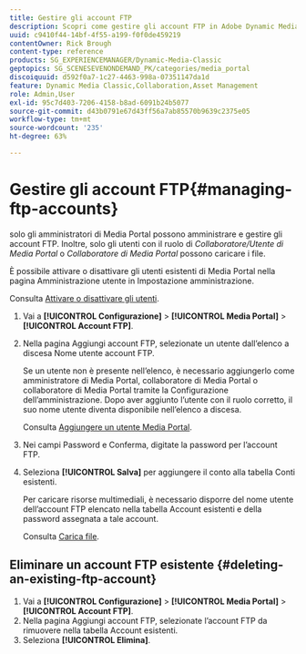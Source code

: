 ```yaml
---
title: Gestire gli account FTP
description: Scopri come gestire gli account FTP in Adobe Dynamic Media Classic.
uuid: c9410f44-14bf-4f55-a199-f0f0de459219
contentOwner: Rick Brough
content-type: reference
products: SG_EXPERIENCEMANAGER/Dynamic-Media-Classic
geptopics: SG_SCENESEVENONDEMAND_PK/categories/media_portal
discoiquuid: d592f0a7-1c27-4463-998a-07351147da1d
feature: Dynamic Media Classic,Collaboration,Asset Management
role: Admin,User
exl-id: 95c7d403-7206-4158-b8ad-6091b24b5077
source-git-commit: d43b0791e67d43ff56a7ab85570b9639c2375e05
workflow-type: tm+mt
source-wordcount: '235'
ht-degree: 63%

---
```


# Gestire gli account FTP{#managing-ftp-accounts}

solo gli amministratori di Media Portal possono amministrare e gestire gli account FTP. Inoltre, solo gli utenti con il ruolo di *Collaboratore/Utente di Media Portal* o *Collaboratore di Media Portal* possono caricare i file.

È possibile attivare o disattivare gli utenti esistenti di Media Portal nella pagina Amministrazione utente in Impostazione amministrazione.

Consulta [Attivare o disattivare gli utenti](administration-setup.md#activating_or_deactivating_users).

1. Vai a **[!UICONTROL Configurazione]** > **[!UICONTROL Media Portal]** > **[!UICONTROL Account FTP]**.
1. Nella pagina Aggiungi account FTP, selezionate un utente dall’elenco a discesa Nome utente account FTP.

   Se un utente non è presente nell’elenco, è necessario aggiungerlo come amministratore di Media Portal, collaboratore di Media Portal o collaboratore di Media Portal tramite la Configurazione dell’amministrazione. Dopo aver aggiunto l’utente con il ruolo corretto, il suo nome utente diventa disponibile nell’elenco a discesa.

   Consulta [Aggiungere un utente Media Portal](adding-media-portal-users.md#adding_a_media_portal_user).

1. Nei campi Password e Conferma, digitate la password per l’account FTP.
1. Seleziona **[!UICONTROL Salva]** per aggiungere il conto alla tabella Conti esistenti.

   Per caricare risorse multimediali, è necessario disporre del nome utente dell’account FTP elencato nella tabella Account esistenti e della password assegnata a tale account.

   Consulta [Carica file](uploading-files.md#uploading_files).

## Eliminare un account FTP esistente {#deleting-an-existing-ftp-account}

1. Vai a **[!UICONTROL Configurazione]** > **[!UICONTROL Media Portal]** > **[!UICONTROL Account FTP]**.
1. Nella pagina Aggiungi account FTP, selezionate l’account FTP da rimuovere nella tabella Account esistenti.
1. Seleziona **[!UICONTROL Elimina]**.
